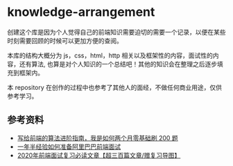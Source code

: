 # knowledge-arrangement

创建这个库是因为个人觉得自己的前端知识需要迫切的需要一个记录，以便在某些时刻需要回顾的时候可以更加方便的查阅。

本库的结构大概分为 js，css，html，http 相关以及框架性的内容，面试性的内容，还有算法, 也算是对个人知识的一个总结吧！其他的知识会在整理之后逐步填充到框架内。

本 repository 在创作的过程中也参考了其他人的面经，不做任何商业用途，仅供参考学习。

## 参考资料

* [写给前端的算法进阶指南，我是如何两个月零基础刷 200 题](https://juejin.cn/post/6847009772500156429)
* [一年半经验如何准备阿里巴巴前端面试](https://juejin.cn/post/6844904072345026574)
* [2020年前端面试复习必读文章【超三百篇文章/赠复习导图】](https://juejin.cn/post/6844904116339261447)
